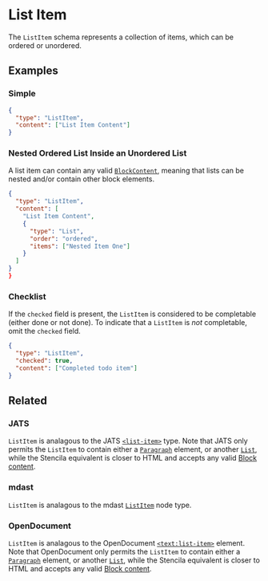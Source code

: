 # List Item

The `ListItem` schema represents a collection of items, which can be ordered or unordered.

## Examples

### Simple

```json
{
  "type": "ListItem",
  "content": ["List Item Content"]
}
```

### Nested Ordered List Inside an Unordered List

A list item can contain any valid [`BlockContent`](/schema/BlockContent), meaning that lists can be nested and/or contain other block elements.

```json
{
  "type": "ListItem",
  "content": [
    "List Item Content",
    {
      "type": "List",
      "order": "ordered",
      "items": ["Nested Item One"]
    }
  ]
}
}
```

### Checklist

If the `checked` field is present, the `ListItem` is considered to be
completable (either done or not done). To indicate that a `ListItem` is _not_
completable, omit the `checked` field.

```json
{
  "type": "ListItem",
  "checked": true,
  "content": ["Completed todo item"]
}
```

## Related

### JATS

`ListItem` is analagous to the JATS
[`<list-item>`](https://jats.nlm.nih.gov/articleauthoring/tag-library/1.2/element/list-item.html)
type.
Note that JATS only permits the `ListItem` to contain either a
[`Paragraph`](/schema/Paragraph) element, or another [`List`](/schema/List), while the Stencila equivalent is closer to HTML and accepts any valid [Block content](/schema/BlockContent).

### mdast

`ListItem` is analagous to the mdast
[`ListItem`](https://github.com/syntax-tree/mdast#listitem) node type.

### OpenDocument

`ListItem` is analagous to the OpenDocument
[`<text:list-item>`](http://docs.oasis-open.org/office/v1.2/os/OpenDocument-v1.2-os-part1.html#__RefHeading__1415154_253892949)
element.
Note that OpenDocument only permits the `ListItem` to contain either a
[`Paragraph`](/schema/Paragraph) element, or another [`List`](/schema/List), while the Stencila equivalent is closer to HTML and accepts any valid [Block content](/schema/BlockContent).
